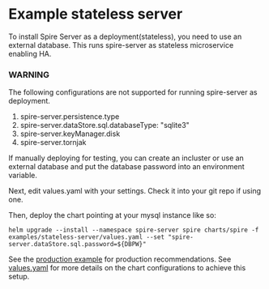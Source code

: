 # Example stateless server

To install Spire Server as a deployment(stateless), you need to use an external database. This runs spire-server as stateless microservice enabling HA.

### WARNING
The following configurations are not supported for running spire-server as deployment.
1. spire-server.persistence.type
2. spire-server.dataStore.sql.databaseType: "sqlite3"
3. spire-server.keyManager.disk
4. spire-server.tornjak

If manually deploying for testing, you can create an incluster or use an external database and put the database password into an environment variable.

Next, edit values.yaml with your settings. Check it into your git repo if using one.

Then, deploy the chart pointing at your mysql instance like so:

```shell
helm upgrade --install --namespace spire-server spire charts/spire -f examples/stateless-server/values.yaml --set "spire-server.dataStore.sql.password=${DBPW}"
```

See the [production example](../production) for production recommendations.
See [values.yaml](./values.yaml) for more details on the chart configurations to achieve this setup.
